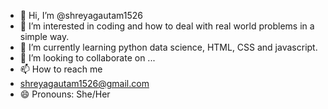 - 👋 Hi, I’m @shreyagautam1526
- 👀 I’m interested in coding and how to deal with real world problems in a simple way.
- 🌱 I’m currently learning python data science, HTML, CSS and javascript.
- 💞️ I’m looking to collaborate on ...
- 📫 How to reach me
- shreyagautam1526@gmail.com
- 😄 Pronouns: She/Her


<!---
shreyagautam1526/shreyagautam1526 is a ✨ special ✨ repository because its `README.md` (this file) appears on your GitHub profile.
You can click the Preview link to take a look at your changes.
--->
